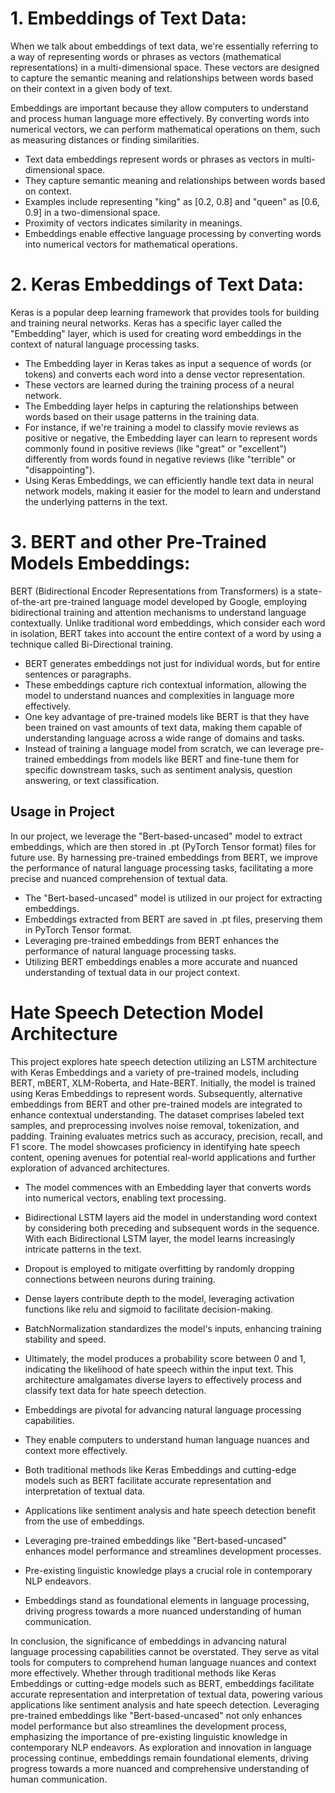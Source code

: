 # 1. Embeddings of Text Data:
When we talk about embeddings of text data, we're essentially referring to a way of representing words or phrases as vectors (mathematical representations) in a multi-dimensional space. These vectors are designed to capture the semantic meaning and relationships between words based on their context in a given body of text.

Embeddings are important because they allow computers to understand and process human language more effectively. By converting words into numerical vectors, we can perform mathematical operations on them, such as measuring distances or finding similarities.

- Text data embeddings represent words or phrases as vectors in multi-dimensional space.
- They capture semantic meaning and relationships between words based on context.
- Examples include representing "king" as [0.2, 0.8] and "queen" as [0.6, 0.9] in a two-dimensional space.
- Proximity of vectors indicates similarity in meanings.
- Embeddings enable effective language processing by converting words into numerical vectors for mathematical operations.


# 2. Keras Embeddings of Text Data:

Keras is a popular deep learning framework that provides tools for building and training neural networks. Keras has a specific layer called the "Embedding" layer, which is used for creating word embeddings in the context of natural language processing tasks.

- The Embedding layer in Keras takes as input a sequence of words (or tokens) and converts each word into a dense vector representation.
- These vectors are learned during the training process of a neural network.
- The Embedding layer helps in capturing the relationships between words based on their usage patterns in the training data.
- For instance, if we're training a model to classify movie reviews as positive or negative, the Embedding layer can learn to represent words commonly found in positive reviews (like "great" or "excellent") differently from words found in negative reviews (like "terrible" or "disappointing").
- Using Keras Embeddings, we can efficiently handle text data in neural network models, making it easier for the model to learn and understand the underlying patterns in the text.


# 3. BERT and other Pre-Trained Models Embeddings:

BERT (Bidirectional Encoder Representations from Transformers) is a state-of-the-art pre-trained language model developed by Google, employing bidirectional training and attention mechanisms to understand language contextually. Unlike traditional word embeddings, which consider each word in isolation, BERT takes into account the entire context of a word by using a technique called Bi-Directional training.

- BERT generates embeddings not just for individual words, but for entire sentences or paragraphs.
- These embeddings capture rich contextual information, allowing the model to understand nuances and complexities in language more effectively.
- One key advantage of pre-trained models like BERT is that they have been trained on vast amounts of text data, making them capable of understanding language across a wide range of domains and tasks.
- Instead of training a language model from scratch, we can leverage pre-trained embeddings from models like BERT and fine-tune them for specific downstream tasks, such as sentiment analysis, question answering, or text classification.

## Usage in Project 
In our project, we leverage the "Bert-based-uncased" model to extract embeddings, which are then stored in .pt (PyTorch Tensor format) files for future use. By harnessing pre-trained embeddings from BERT, we improve the performance of natural language processing tasks, facilitating a more precise and nuanced comprehension of textual data.

- The "Bert-based-uncased" model is utilized in our project for extracting embeddings.
- Embeddings extracted from BERT are saved in .pt files, preserving them in PyTorch Tensor format.
- Leveraging pre-trained embeddings from BERT enhances the performance of natural language processing tasks.
- Utilizing BERT embeddings enables a more accurate and nuanced understanding of textual data in our project context.


# Hate Speech Detection Model Architecture

This project explores hate speech detection utilizing an LSTM architecture with Keras Embeddings and a variety of pre-trained models, including BERT, mBERT, XLM-Roberta, and Hate-BERT. Initially, the model is trained using Keras Embeddings to represent words. Subsequently, alternative embeddings from BERT and other pre-trained models are integrated to enhance contextual understanding. The dataset comprises labeled text samples, and preprocessing involves noise removal, tokenization, and padding. Training evaluates metrics such as accuracy, precision, recall, and F1 score. The model showcases proficiency in identifying hate speech content, opening avenues for potential real-world applications and further exploration of advanced architectures.

- The model commences with an Embedding layer that converts words into numerical vectors, enabling text processing.
- Bidirectional LSTM layers aid the model in understanding word context by considering both preceding and subsequent words in the sequence.
With each Bidirectional LSTM layer, the model learns increasingly intricate patterns in the text.
- Dropout is employed to mitigate overfitting by randomly dropping connections between neurons during training.
- Dense layers contribute depth to the model, leveraging activation functions like relu and sigmoid to facilitate decision-making.
- BatchNormalization standardizes the model's inputs, enhancing training stability and speed.
- Ultimately, the model produces a probability score between 0 and 1, indicating the likelihood of hate speech within the input text. This architecture amalgamates diverse layers to effectively process and classify text data for hate speech detection.



- Embeddings are pivotal for advancing natural language processing capabilities.
- They enable computers to understand human language nuances and context more effectively.
- Both traditional methods like Keras Embeddings and cutting-edge models such as BERT facilitate accurate representation and interpretation of textual data.
- Applications like sentiment analysis and hate speech detection benefit from the use of embeddings.
- Leveraging pre-trained embeddings like "Bert-based-uncased" enhances model performance and streamlines development processes.
- Pre-existing linguistic knowledge plays a crucial role in contemporary NLP endeavors.
- Embeddings stand as foundational elements in language processing, driving progress towards a more nuanced understanding of human communication.



In conclusion, the significance of embeddings in advancing natural language processing capabilities cannot be overstated. They serve as vital tools for computers to comprehend human language nuances and context more effectively. Whether through traditional methods like Keras Embeddings or cutting-edge models such as BERT, embeddings facilitate accurate representation and interpretation of textual data, powering various applications like sentiment analysis and hate speech detection. Leveraging pre-trained embeddings like "Bert-based-uncased" not only enhances model performance but also streamlines the development process, emphasizing the importance of pre-existing linguistic knowledge in contemporary NLP endeavors. As exploration and innovation in language processing continue, embeddings remain foundational elements, driving progress towards a more nuanced and comprehensive understanding of human communication.


